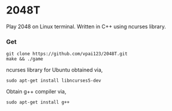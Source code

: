 # 2048T
Play 2048 on Linux terminal.
Written in C++ using ncurses library.
### Get
    git clone https://github.com/vpai123/2048T.git
    make && ./game

ncurses library for Ubuntu obtained via,
``` 
sudo apt-get install libncurses5-dev
```
Obtain g++ compiler via,

```
sudo apt-get install g++
```
